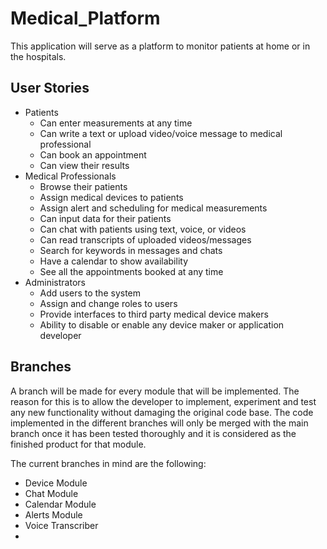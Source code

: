 # Medical_Platform
This application will serve as a platform to monitor patients at home or in the hospitals.
## User Stories
* Patients
  * Can enter measurements at any time
  * Can write a text or upload video/voice message to medical professional
  * Can book an appointment 
  * Can view their results
* Medical Professionals
  * Browse their patients
  * Assign medical devices to patients
  * Assign alert and scheduling for medical measurements
  * Can input data for their patients
  * Can chat with patients using text, voice, or videos
  * Can read transcripts of uploaded videos/messages
  * Search for keywords in messages and chats
  * Have a calendar to show availability
  * See all the appointments booked at any time
* Administrators
  * Add users to the system
  * Assign and change roles to users
  * Provide interfaces to third party medical device makers
  * Ability to disable or enable any device maker or application developer
## Branches
A branch will be made for every module that will be implemented. The reason for this is to allow the developer to implement, experiment and test any new functionality without damaging the original code base. The code implemented in the different branches will only be merged with the main branch once it has been tested thoroughly and it is considered as the finished product for that module. 

The current branches in mind are the following:
* Device Module
* Chat Module
* Calendar Module
* Alerts Module
* Voice Transcriber
* 

